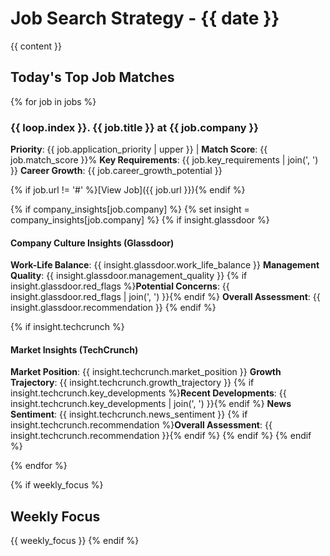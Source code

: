 # Job Search Strategy - {{ date }}

{{ content }}

## Today's Top Job Matches

{% for job in jobs %}
### {{ loop.index }}. {{ job.title }} at {{ job.company }}

**Priority**: {{ job.application_priority | upper }} | **Match Score**: {{ job.match_score }}%
**Key Requirements**: {{ job.key_requirements | join(', ') }}
**Career Growth**: {{ job.career_growth_potential }}

{% if job.url != '#' %}[View Job]({{ job.url }}){% endif %}

{% if company_insights[job.company] %}
{% set insight = company_insights[job.company] %}
{% if insight.glassdoor %}
#### Company Culture Insights (Glassdoor)
**Work-Life Balance**: {{ insight.glassdoor.work_life_balance }}
**Management Quality**: {{ insight.glassdoor.management_quality }}
{% if insight.glassdoor.red_flags %}**Potential Concerns**: {{ insight.glassdoor.red_flags | join(', ') }}{% endif %}
**Overall Assessment**: {{ insight.glassdoor.recommendation }}
{% endif %}

{% if insight.techcrunch %}
#### Market Insights (TechCrunch)
**Market Position**: {{ insight.techcrunch.market_position }}
**Growth Trajectory**: {{ insight.techcrunch.growth_trajectory }}
{% if insight.techcrunch.key_developments %}**Recent Developments**: {{ insight.techcrunch.key_developments | join(', ') }}{% endif %}
**News Sentiment**: {{ insight.techcrunch.news_sentiment }}
{% if insight.techcrunch.recommendation %}**Overall Assessment**: {{ insight.techcrunch.recommendation }}{% endif %}
{% endif %}
{% endif %}

{% endfor %}

{% if weekly_focus %}
## Weekly Focus

{{ weekly_focus }}
{% endif %}
